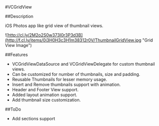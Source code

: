 #VCGridView

##Description

iOS Photos app like grid view of thumbnail views.

![http://cl.ly/2M2o2S0w373I0r3P3d3B](http://f.cl.ly/items/0i3H0H3c3H1m38312r0V/ThumbnailGridView.jpg "Grid View Image")

##Features
* VCGridViewDataSource and VCGridViewDelegate for custom thumbnail views.
* Can be customized for number of thumbnails, size and padding.
* Reusable Thumbnails for lesser memory usage.
* Insert and Remove thumbnails support with animation.
* Header and Footer View support.
* Added layout animation support.
* Add thumbnail size customization.


##ToDo
* Add sections support
